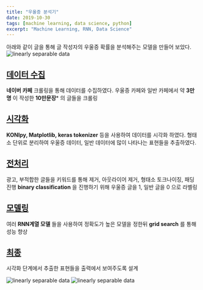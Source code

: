 ```yaml
---
title: "우울증 분석기"
date: 2019-10-30
tags: [machine learning, data science, python]
excerpt: "Machine Learning, RNN, Data Science"
---
```

아래와 같이 글을 통해 글 작성자의 우울증 확률을 분석해주는 모델을 만들어 보았다.
<img src="{{ site.url }}{{ site.baseurl }}/images/depression/1.jpg" alt="linearly separable data">

## [데이터 수집](https://shyoo90.github.io/crawling/)

**네이버 카페** 크롤링을 통해 데이터를 수집하였다.
우울증 카페와 일반 카페에서 약 **3만명** 이 작성한 **10만문장*** 의 글들을 크롤링

## [시각화](https://shyoo90.github.io/eda/)

**KONlpy, Matplotlib, keras tokenizer** 등을 사용하여 데이터를 시각화 하였다.
형태소 단위로 분리하여 우울증 데이터, 일반 데이터에 많이 나타나는 표현들을 추출하였다.

## [전처리](https://shyoo90.github.io/preprocessing/)
광고, 부적합한 글들을 키워드를 통해 제거, 아웃라이어 제거, 형태소 토크나이징, 패딩 진행
**binary classification** 을 진행하기 위해 우울증 글을 1, 일반 글을 0 으로 라벨링

## [모델링](https://shyoo90.github.io/model/)

여러 **RNN계열 모델** 들을 사용하여 정확도가 높은 모델을 정한뒤
**grid search** 를 통해 성능 향상

## [최종](https://shyoo90.github.io/final/)
시각화 단계에서 추출한 표현들을 출력에서 보여주도록 설계

<img src="{{ site.url }}{{ site.baseurl }}/images/depression/2.jpg" alt="linearly separable data">
<img src="{{ site.url }}{{ site.baseurl }}/images/depression/10.jpg" alt="linearly separable data">
